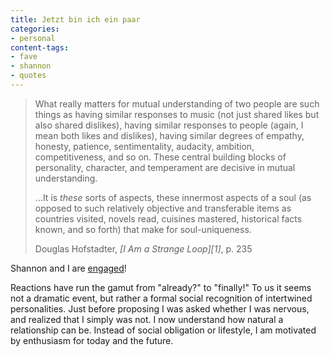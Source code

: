 ```yaml
---
title: Jetzt bin ich ein paar
categories:
- personal
content-tags:
- fave
- shannon
- quotes
---
```


> What really matters for mutual understanding of two people are such things as having similar responses to music (not just shared likes but also shared dislikes), having similar responses to people (again, I mean both likes and dislikes), having similar degrees of empathy, honesty, patience, sentimentality, audacity, ambition, competitiveness, and so on.  These central building blocks of personality, character, and temperament are decisive in mutual understanding.
>
> …It is _these_ sorts of aspects, these innermost aspects of a soul (as opposed to such relatively objective and transferable items as countries visited, novels read, cuisines mastered, historical facts known, and so forth) that make for soul-uniqueness.
> <footer>Douglas Hofstadter, <cite>[I Am a Strange Loop][1]</cite>, p. 235</footer>

Shannon and I are [engaged][2]!

Reactions have run the gamut from "already?" to "finally!"  To us it seems not a dramatic event, but rather a formal social recognition of intertwined personalities.  Just before proposing I was asked whether I was nervous, and realized that I simply was not.  I now understand how natural a relationship can be.  Instead of social obligation or lifestyle, I am motivated by enthusiasm for today and the future.

   [1]: http://www.goodreads.com/book/show/2666176.I_Am_a_Strange_Loop
   [2]: http://words.shannonethomas.com/2009/01/15/a-very-blueberry-engagement.html

